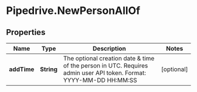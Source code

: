 # Pipedrive.NewPersonAllOf

## Properties

Name | Type | Description | Notes
------------ | ------------- | ------------- | -------------
**addTime** | **String** | The optional creation date &amp; time of the person in UTC. Requires admin user API token. Format: YYYY-MM-DD HH:MM:SS | [optional] 


